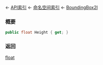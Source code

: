 ← [API索引](Api-Index) ← [命名空间索引](Namespace-Index) ← [BoundingBox2I](VRageMath.BoundingBox2I)

### 概要

```csharp
public float Height { get; }
```

### 返回

[float](https://docs.microsoft.com/en-us/dotnet/api/System.Single?view=netframework-4.6)

